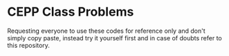 # CEPP Class Problems

Requesting everyone to use these codes for reference only and don't simply copy paste, instead try it yourself first and in case of doubts refer to this repository.
